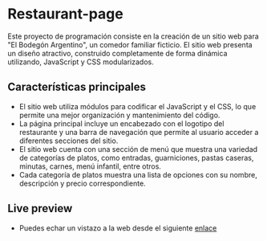 # Restaurant-page

Este proyecto de programación consiste en la creación de un sitio web para "El Bodegón Argentino", un comedor familiar ficticio. El sitio web presenta un diseño atractivo, construido completamente de forma dinámica utilizando, JavaScript y CSS modularizados.

## Características principales

- El sitio web utiliza módulos para codificar el JavaScript y el CSS, lo que permite una mejor organización y mantenimiento del código.
- La página principal incluye un encabezado con el logotipo del restaurante y una barra de navegación que permite al usuario acceder a diferentes secciones del sitio.
- El sitio web cuenta con una sección de menú que muestra una variedad de categorías de platos, como entradas, guarniciones, pastas caseras, minutas, carnes, menú infantil, entre otros.
- Cada categoría de platos muestra una lista de opciones con su nombre, descripción y precio correspondiente.

## Live preview

- Puedes echar un vistazo a la web desde el siguiente [enlace](https://valentave.github.io/Restaurant-page/)
